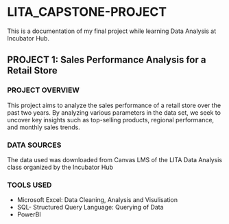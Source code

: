 # LITA_CAPSTONE-PROJECT
This is a documentation of my final project while learning Data Analysis at Incubator Hub.

## PROJECT 1:  Sales Performance Analysis for a Retail Store

### PROJECT OVERVIEW
This project aims to analyze the sales performance of a retail store over the past two years. By analyzing various parameters in the data set, we seek to uncover key insights such as top-selling products, regional performance, and monthly sales trends.

### DATA SOURCES
The data used was downloaded from Canvas LMS of the LITA Data Analysis class organized by the Incubator Hub

### TOOLS USED
- Microsoft Excel: Data Cleaning, Analysis and Visulisation
- SQL- Structured Query Language: Querying of Data
- PowerBI 


